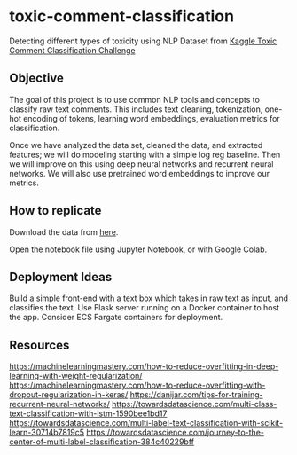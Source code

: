 # toxic-comment-classification
Detecting different types of toxicity using NLP
Dataset from [Kaggle Toxic Comment Classification Challenge](https://www.kaggle.com/c/jigsaw-toxic-comment-classification-challenge/)

## Objective
The goal of this project is to use common NLP tools and concepts to classify raw text comments. This includes text cleaning, tokenization, one-hot encoding of tokens, learning word embeddings, evaluation metrics for classification.

Once we have analyzed the data set, cleaned the data, and extracted features; we will do modeling starting with a simple log reg baseline. Then we will improve on this using deep neural networks
and recurrent neural networks. We will also use pretrained word embeddings to improve our metrics.

## How to replicate
Download the data from [here](https://www.kaggle.com/c/jigsaw-toxic-comment-classification-challenge/data).

Open the notebook file using Jupyter Notebook, or with Google Colab.

## Deployment Ideas
Build a simple front-end with a text box which takes in raw text as input, and classifies the text. Use Flask server running on a Docker container to host the app. Consider ECS Fargate containers for deployment.

## Resources
https://machinelearningmastery.com/how-to-reduce-overfitting-in-deep-learning-with-weight-regularization/
https://machinelearningmastery.com/how-to-reduce-overfitting-with-dropout-regularization-in-keras/
https://danijar.com/tips-for-training-recurrent-neural-networks/
https://towardsdatascience.com/multi-class-text-classification-with-lstm-1590bee1bd17
https://towardsdatascience.com/multi-label-text-classification-with-scikit-learn-30714b7819c5
https://towardsdatascience.com/journey-to-the-center-of-multi-label-classification-384c40229bff
